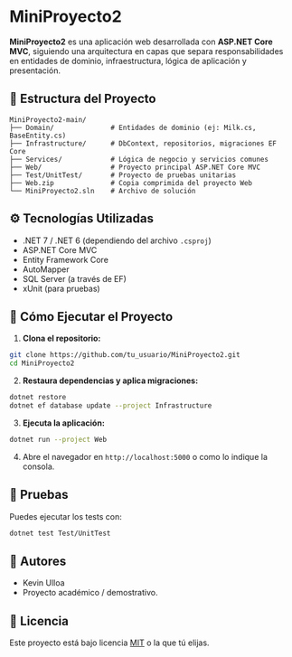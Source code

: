 # MiniProyecto2

**MiniProyecto2** es una aplicación web desarrollada con **ASP.NET Core MVC**, siguiendo una arquitectura en capas que separa responsabilidades en entidades de dominio, infraestructura, lógica de aplicación y presentación.

## 📁 Estructura del Proyecto

```
MiniProyecto2-main/
├── Domain/              # Entidades de dominio (ej: Milk.cs, BaseEntity.cs)
├── Infrastructure/      # DbContext, repositorios, migraciones EF Core
├── Services/            # Lógica de negocio y servicios comunes
├── Web/                 # Proyecto principal ASP.NET Core MVC
├── Test/UnitTest/       # Proyecto de pruebas unitarias
├── Web.zip              # Copia comprimida del proyecto Web
└── MiniProyecto2.sln    # Archivo de solución
```

## ⚙️ Tecnologías Utilizadas

- .NET 7 / .NET 6 (dependiendo del archivo `.csproj`)
- ASP.NET Core MVC
- Entity Framework Core
- AutoMapper
- SQL Server (a través de EF)
- xUnit (para pruebas)

## 🚀 Cómo Ejecutar el Proyecto

1. **Clona el repositorio:**

```bash
git clone https://github.com/tu_usuario/MiniProyecto2.git
cd MiniProyecto2
```

2. **Restaura dependencias y aplica migraciones:**

```bash
dotnet restore
dotnet ef database update --project Infrastructure
```

3. **Ejecuta la aplicación:**

```bash
dotnet run --project Web
```

4. Abre el navegador en `http://localhost:5000` o como lo indique la consola.

## 🧪 Pruebas

Puedes ejecutar los tests con:

```bash
dotnet test Test/UnitTest
```

## 👤 Autores

- Kevin Ulloa
- Proyecto académico / demostrativo.

## 📄 Licencia

Este proyecto está bajo licencia [MIT](LICENSE) o la que tú elijas.
